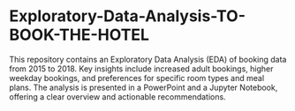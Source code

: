 # Exploratory-Data-Analysis-TO-BOOK-THE-HOTEL
This repository contains an Exploratory Data Analysis (EDA) of booking data from 2015 to 2018. Key insights include increased adult bookings, higher weekday bookings, and preferences for specific room types and meal plans. The analysis is presented in a PowerPoint and a Jupyter Notebook, offering a clear overview and actionable recommendations.

